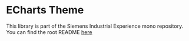 # ECharts Theme

This library is part of the Siemens Industrial Experience mono repository.
You can find the root README [here](https://github.com/siemens/ix/blob/main/README.md)
